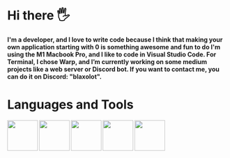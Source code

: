 <h1>Hi there 🖐️</h1>

<b> I'm a developer, and I love to write code because I think that making your own application starting with 0 is something awesome and fun to do I'm using the M1 Macbook Pro, and I like to code in Visual Studio Code. For Terminal, I chose Warp, and I’m currently working on some medium projects like a web server or Discord bot. If you want to contact me, you can do it on Discord: "blaxolot".
</b>

<h1>Languages and Tools</h1>

<img align=left width="70px" src="https://cdn.jsdelivr.net/gh/devicons/devicon/icons/python/python-original.svg" />
<img align="left" width="70px" src="https://cdn.jsdelivr.net/gh/devicons/devicon/icons/html5/html5-plain.svg" />  
<img align="left" width="70px" src="https://cdn.jsdelivr.net/gh/devicons/devicon/icons/css3/css3-plain.svg" />
<img align="left" width="70px" src="https://cdn.jsdelivr.net/gh/devicons/devicon/icons/javascript/javascript-original.svg" />
<img align="left" width="70px" src="https://cdn.jsdelivr.net/gh/devicons/devicon/icons/git/git-original.svg" />
